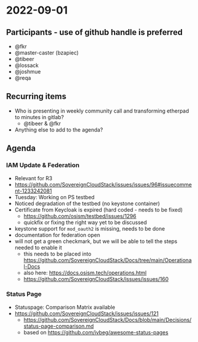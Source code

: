 # 2022-09-01

## Participants - use of github handle is preferred

- @fkr
- @master-caster (bzapiec)
- @tibeer
- @lossack
- @joshmue
- @reqa


## Recurring items
- Who is presenting in weekly community call and transforming etherpad to minutes in gitlab?
  - @tibeer & @fkr
- Anything else to add to the agenda?

## Agenda

### IAM Update & Federation

- Relevant for R3
- https://github.com/SovereignCloudStack/issues/issues/96#issuecomment-1233242081
- Tuesday: Working on PS testbed
- Noticed degradation of the testbed (no keystone container)
- Certificate from Keycloak is expired (hard coded - needs to be fixed)
  - https://github.com/osism/testbed/issues/1296
  - quickfix or fixing the right way yet to be discussed
- keystone support for `mod_oauth2` is missing, needs to be done
- documentation for federation open
- will not get a green checkmark, but we will be able to tell the steps needed to enable it
  - this needs to be placed into https://github.com/SovereignCloudStack/Docs/tree/main/Operational-Docs
  - also here: https://docs.osism.tech/operations.html
  - https://github.com/SovereignCloudStack/issues/issues/160

### Status Page

- Statuspage: Comparison Matrix available
- https://github.com/SovereignCloudStack/issues/issues/121
  - https://github.com/SovereignCloudStack/Docs/blob/main/Decisions/status-page-comparison.md
  - based on https://github.com/ivbeg/awesome-status-pages

